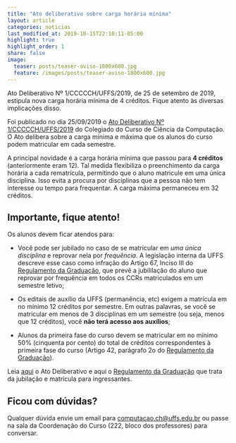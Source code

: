 ```yaml
---
title: "Ato deliberativo sobre carga horária mínima"
layout: article
categories: noticias
last_modified_at: 2019-10-15T22:10:11-05:00
highlight: true
highlight_order: 1
share: false
image:
  teaser: posts/teaser-aviso-1800x600.jpg
  feature: /images/posts/teaser-aviso-1800x600.jpg
---
```


Ato Deliberativo Nº 1/CCCCCH/UFFS/2019, de 25 de setembro de 2019, estipula nova carga horária mínima de 4 créditos. Fique atento às diversas implicações disso.

Foi publicado no dia 25/09/2019 o [Ato Deliberativo Nº 1/CCCCCH/UFFS/2019](https://www.uffs.edu.br/atos-normativos/ato-deliberativo/ccccch/2019-0001) do Colegiado do Curso de Ciência da Computação. O Ato delibera sobre a carga mínima e máxima que os alunos do curso podem matricular em cada semestre.

A principal novidade é a carga horária mínima que passou para **4 créditos** (anteriormente eram 12). Tal medida flexibiliza o preenchimento da carga horária a cada rematrícula, permitindo que o aluno matricule em uma única disciplina. Isso evita a procura por disciplinas que a pessoa não tem interesse ou tempo para frequentar. A carga máxima permaneceu em 32 créditos.

## Importante, fique atento!

Os alunos devem ficar atendos para:
  
* Você pode ser jubilado no caso de se matricular em _uma única disciplina_ e reprovar nela por _frequência_. A legislação interna da UFFS descreve esse caso como infração do Artigo 67, Inciso III do [Regulamento da Graduação](https://www.uffs.edu.br/atos-normativos/resolucao/consunicgrad/2014-0004), que prevê a jubililação do aluno que reprovar por frequência em todos os CCRs matriculados em um semestre letivo;

* Os editais de auxílio da UFFS (permanência, etc) exigem a matrícula em no mínimo 12 créditos por semestre. Em outras palavras, se você se matricular em menos de 3 disciplinas em um semestre (ou seja, menos que 12 créditos), você **não terá acesso aos auxílios**;

* Alunos da primeira fase do curso devem se matricular em no mínimo 50% (cinquenta por cento) do total de créditos correspondentes à primeira fase do curso (Artigo 42, parágrafo 2o do [Regulamento da Graduação](https://www.uffs.edu.br/atos-normativos/resolucao/consunicgrad/2014-0004)).

Leia [aqui](https://www.uffs.edu.br/atos-normativos/ato-deliberativo/ccccch/2019-0001) o Ato Deliberativo e aqui o [Regulamento da Graduação](https://www.uffs.edu.br/atos-normativos/resolucao/consunicgrad/2014-0004) que trata da jubilação e matrícula para ingressantes.

## Ficou com dúvidas?

Qualquer dúvida envie um email para [computacao.ch@uffs.edu.br](mailto:computacao.ch@uffs.edu.br) ou passe na sala da Coordenação do Curso (222, bloco dos professores) para conversar.
